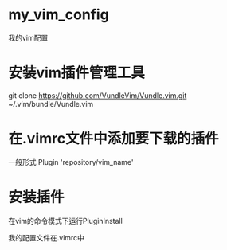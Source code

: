 # my_vim_config
我的vim配置

# 安装vim插件管理工具
git clone https://github.com/VundleVim/Vundle.vim.git ~/.vim/bundle/Vundle.vim

# 在.vimrc文件中添加要下载的插件
一般形式 Plugin 'repository/vim_name'

# 安装插件
在vim的命令模式下运行PluginInstall

我的配置文件在.vimrc中
